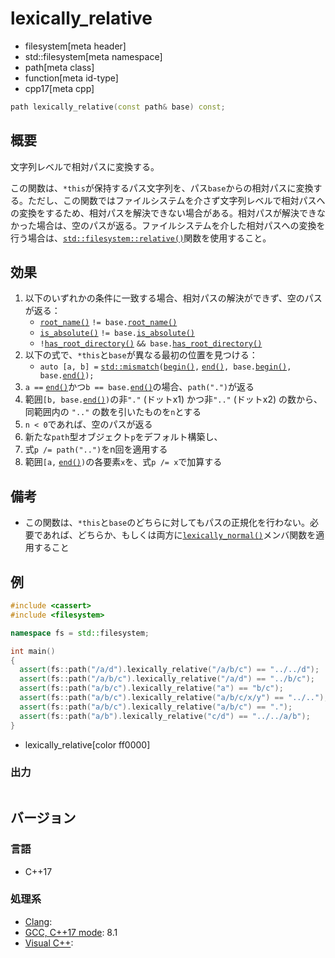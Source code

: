 # lexically_relative
* filesystem[meta header]
* std::filesystem[meta namespace]
* path[meta class]
* function[meta id-type]
* cpp17[meta cpp]

```cpp
path lexically_relative(const path& base) const;
```

## 概要
文字列レベルで相対パスに変換する。

この関数は、`*this`が保持するパス文字列を、パス`base`からの相対パスに変換する。ただし、この関数ではファイルシステムを介さず文字列レベルで相対パスへの変換をするため、相対パスを解決できない場合がある。相対パスが解決できなかった場合は、空のパスが返る。ファイルシステムを介した相対パスへの変換を行う場合は、[`std::filesystem::relative()`](/reference/filesystem/relative.md.nolink)関数を使用すること。


## 効果
1. 以下のいずれかの条件に一致する場合、相対パスの解決ができず、空のパスが返る：
    - [`root_name()`](root_name.md) `!= base.`[`root_name()`](root_name.md)
    - [`is_absolute()`](is_absolute.md) `!= base.`[`is_absolute()`](is_absolute.md)
    - `!`[`has_root_directory()`](has_root_directory.md) `&& base.`[`has_root_directory()`](has_root_directory.md)
2. 以下の式で、`*this`と`base`が異なる最初の位置を見つける：
    - `auto [a, b] =` [`std::mismatch`](/reference/algorithm/mismatch.md)`(`[`begin()`](begin.md)`,` [`end()`](end.md)`, base.`[`begin()`](begin.md)`, base.`[`end()`](end.md)`);`
3. `a ==` [`end()`](end.md)かつ`b == base.`[`end()`](end.md)の場合、`path(".")`が返る
4. 範囲`[b, base.`[`end()`](end.md)`)`の非`"."` (ドットx1) かつ非`".."` (ドットx2) の数から、同範囲内の `".."` の数を引いたものを`n`とする
5. `n < 0`であれば、空のパスが返る
6. 新たな`path`型オブジェクト`p`をデフォルト構築し、
7. 式`p /= path("..")`をn回を適用する
8. 範囲`[a,` [`end()`](end.md)`)`の各要素`x`を、式`p /= x`で加算する


## 備考
- この関数は、`*this`と`base`のどちらに対してもパスの正規化を行わない。必要であれば、どちらか、もしくは両方に[`lexically_normal()`](lexically_normal.md)メンバ関数を適用すること


## 例
```cpp example
#include <cassert>
#include <filesystem>

namespace fs = std::filesystem;

int main()
{
  assert(fs::path("/a/d").lexically_relative("/a/b/c") == "../../d");
  assert(fs::path("/a/b/c").lexically_relative("/a/d") == "../b/c");
  assert(fs::path("a/b/c").lexically_relative("a") == "b/c");
  assert(fs::path("a/b/c").lexically_relative("a/b/c/x/y") == "../..");
  assert(fs::path("a/b/c").lexically_relative("a/b/c") == ".");
  assert(fs::path("a/b").lexically_relative("c/d") == "../../a/b");
}
```
* lexically_relative[color ff0000]

### 出力
```
```

## バージョン
### 言語
- C++17

### 処理系
- [Clang](/implementation.md#clang):
- [GCC, C++17 mode](/implementation.md#gcc): 8.1
- [Visual C++](/implementation.md#visual_cpp):
